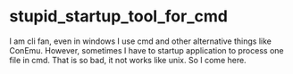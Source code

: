 # stupid_startup_tool_for_cmd

I am cli fan, even in windows I use cmd and other alternative things like ConEmu.
However, sometimes I have to startup application to process one file in cmd. That
is so bad, it not works like unix. So I come here.

